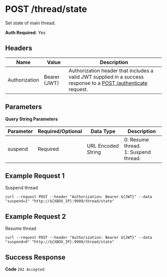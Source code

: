 # POST /thread/state

Set state of main thread.

**Auth Required**: Yes

## Headers

| Name          | Value        | Description                                                                                                                              |
| ------------- | ------------ | ---------------------------------------------------------------------------------------------------------------------------------------- |
| Authorization | Bearer {JWT} | Authorization header that includes a valid JWT supplied in a success response to a [POST /authenticate](./post_authenticate.md) request. |

## Parameters

**Query String Parameters**

| Parameter | Required/Optional | Data Type          | Description                              |
| --------- | ----------------- | ------------------ | ---------------------------------------- |
| suspend   | Required          | URL Encoded String | 0: Resume thread.<br/>1: Suspend thread. |

## Example Request 1

Suspend thread

```
curl --request POST --header "Authorization: Bearer ${JWT}" --data "suspend=1" "http://${XBOX_IP}:9999/thread/state"
```

## Example Request 2

Resume thread

```
curl --request POST --header "Authorization: Bearer ${JWT}" --data "suspend=0" "http://${XBOX_IP}:9999/thread/state"
```

## Success Response

**Code** `202 Accepted`

